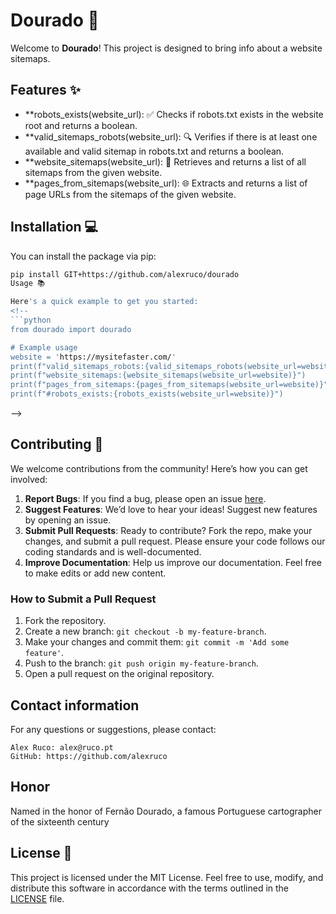 # Dourado 🚀

Welcome to **Dourado**! This project is designed to bring info about a website sitemaps.

## Features ✨

- **robots_exists(website_url): ✅ Checks if robots.txt exists in the website root and returns a boolean.
- **valid_sitemaps_robots(website_url): 🔍 Verifies if there is at least one available and valid sitemap in robots.txt and returns a boolean.
- **website_sitemaps(website_url): 📜 Retrieves and returns a list of all sitemaps from the given website.
- **pages_from_sitemaps(website_url): 🌐 Extracts and returns a list of page URLs from the sitemaps of the given website.


## Installation 💻

You can install the package via pip:

```bash
pip install GIT+https://github.com/alexruco/dourado 
Usage 📚

Here's a quick example to get you started:
<!--
```python
from dourado import dourado

# Example usage
website = 'https://mysitefaster.com/'
print(f"valid_sitemaps_robots:{valid_sitemaps_robots(website_url=website)}")
print(f"website_sitemaps:{website_sitemaps(website_url=website)}")
print(f"pages_from_sitemaps:{pages_from_sitemaps(website_url=website)}")
print(f"#robots_exists:{robots_exists(website_url=website)}")

```
-->


## Contributing 🤝

We welcome contributions from the community! Here’s how you can get involved:

1. **Report Bugs**: If you find a bug, please open an issue [here](https://github.com/alexruco/dourado/issues).
2. **Suggest Features**: We’d love to hear your ideas! Suggest new features by opening an issue.
3. **Submit Pull Requests**: Ready to contribute? Fork the repo, make your changes, and submit a pull request. Please ensure your code follows our coding standards and is well-documented.
4. **Improve Documentation**: Help us improve our documentation. Feel free to make edits or add new content.

### How to Submit a Pull Request

1. Fork the repository.
2. Create a new branch: `git checkout -b my-feature-branch`.
3. Make your changes and commit them: `git commit -m 'Add some feature'`.
4. Push to the branch: `git push origin my-feature-branch`.
5. Open a pull request on the original repository.

## Contact information
For any questions or suggestions, please contact:

    Alex Ruco: alex@ruco.pt
    GitHub: https://github.com/alexruco

## Honor
Named in the honor of Fernão Dourado, a famous Portuguese cartographer of the sixteenth century

## License 📄

This project is licensed under the MIT License. Feel free to use, modify, and distribute this software in accordance with the terms outlined in the [LICENSE](LICENSE) file.


